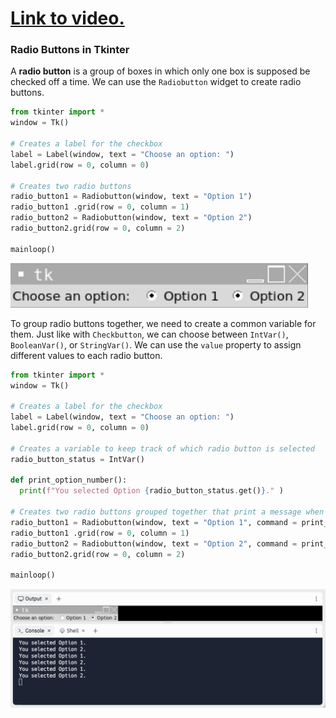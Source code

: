 # [Link to video.](https://www.youtube.com/watch?v=qDasZue55bQ&list=PLVD25niNi0BlwZxjcVF6-vcOdAicWlRjC)

### Radio Buttons in Tkinter

A **radio button** is a group of boxes in which only one box is supposed be checked off a time. We can use the `Radiobutton` widget to create radio buttons. 

```python
from tkinter import *
window = Tk()

# Creates a label for the checkbox
label = Label(window, text = "Choose an option: ")
label.grid(row = 0, column = 0)

# Creates two radio buttons
radio_button1 = Radiobutton(window, text = "Option 1")
radio_button1 .grid(row = 0, column = 1)
radio_button2 = Radiobutton(window, text = "Option 2")
radio_button2.grid(row = 0, column = 2)

mainloop()
```

![](../Images/Tkinter_Radio_Button_1.png)

To group radio buttons together, we need to create a common variable for them. Just like with `Checkbutton`, we can choose between `IntVar()`, `BooleanVar()`, or `StringVar()`. We can use the `value` property to assign different values to each radio button.

```python
from tkinter import *
window = Tk()

# Creates a label for the checkbox
label = Label(window, text = "Choose an option: ")
label.grid(row = 0, column = 0)

# Creates a variable to keep track of which radio button is selected
radio_button_status = IntVar()

def print_option_number():
  print(f"You selected Option {radio_button_status.get()}." )

# Creates two radio buttons grouped together that print a message when clicked 
radio_button1 = Radiobutton(window, text = "Option 1", command = print_option_number, variable = radio_button_status, value = 1)
radio_button1 .grid(row = 0, column = 1)
radio_button2 = Radiobutton(window, text = "Option 2", command = print_option_number, variable = radio_button_status, value = 2)
radio_button2.grid(row = 0, column = 2)

mainloop()
```

![](../Images/Tkinter_Radio_Button_2.png)
